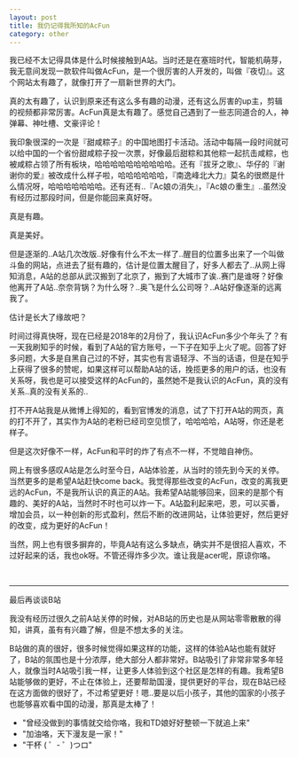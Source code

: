 ```yaml
---
layout: post
title: 我仍记得我所知的AcFun
category: other
---
```


我已经不太记得具体是什么时候接触到A站。当时还是在塞班时代，智能机萌芽，我无意间发现一款软件叫做AcFun，是一个很厉害的人开发的，叫做『夜切』。这个网站太有趣了，就像打开了一扇新世界的大门。

真的太有趣了，认识到原来还有这么多有趣的动漫，还有这么厉害的up主，剪辑的视频都非常厉害。AcFun真是太有趣了。感觉自己遇到了一些志同道合的人，神弹幕、神吐槽、文豪评论！

我印象很深的一次是『甜咸粽子』的中国地图打卡活动。活动中每隔一段时间就可以给中国的一个省份甜咸粽子投一次票，好像最后甜粽和其他粽一起抗击咸粽，也被咸粽占领了所有板块，哈哈哈哈哈哈哈哈哈哈。还有『拔牙之歌』、华仔的『谢谢你的爱』被改成什么样子啦，哈哈哈哈哈哈，『南逸峰北大力』莫名的很燃是什么情况呀，哈哈哈哈哈哈哈。还有还有..『Ac娘の消失』，『Ac娘の重生』..虽然没有经历过那段时间，但是你能回来真好呀。

真是有趣。

真是美好。

但是逐渐的..A站几次改版..好像有什么不太一样了..醒目的位置多出来了一个叫做斗鱼的网站，点进去了挺有趣的，估计是位置太醒目了，好多人都去了..从网上得知消息，A站的总部从武汉搬到了北京了，搬到了大城市了诶..赛门是谁呀？好像他离开了A站..奈奈背锅？为什么呀？..奥飞是什么公司呀？..A站好像逐渐的远离我了。

估计是长大了缘故吧？

时间过得真快呀，现在已经是2018年的2月份了，我认识AcFun多少个年头了？有一天我刷知乎的时候，看到了A站的官方账号，一下子在知乎上火了呢。回答了好多问题，大多是自黑自己过的不好，其实也有言语轻浮、不当的话语，但是在知乎上获得了很多的赞呢，如果这样可以帮助A站的话，挽揽更多的用户的话，也没有关系呀，我也是可以接受这样的AcFun的，虽然她不是我认识的AcFun，真的没有关系..真的没有关系的..

打不开A站我是从微博上得知的，看到官博发的消息，试了下打开A站的网页，真的打不开了，其实作为A站的老粉已经司空见惯了，哈哈哈哈，A站呀，你还是老样子。

但是这次好像不一样，AcFun和平时的炸了有点不一样，不觉暗自神伤。

网上有很多感叹A站是怎么时至今日，A站体验差，从当时的领先到今天的关停。当然更多的是希望A站赶快come back。我觉得那些改变的AcFun，改变的离我更远的AcFun，不是我所认识的真正的A站。我希望A站能够回来，回来的是那个有趣的、美好的A站，当然时不时也可以炸一下。A站盈利起来吧，恩，可以买番，增加会员，以一种创新的形式盈利，然后不断的改进网站，让体验更好，然后更好的改变，成为更好的AcFun！

当然，网上也有很多摒弃的，毕竟A站有这么多缺点，确实并不是很招人喜欢，不过好起来的话，我也ok呀。不管还得炸多少次。谁让我是acer呢，原谅你咯。

<br>

----

最后再谈谈B站

我没有经历过很久之前A站关停的时候，对AB站的历史也是从网站零零散散的得知，讲真，虽有有兴趣了解，但是不想太多的关注。

B站做的真的很好，很多时候觉得如果这样的功能，这样的体验A站也能有就好了，B站的氛围也是十分浓厚，绝大部分人都非常好。B站吸引了非常非常多年轻人，就像当时A站吸引我一样，让更多人体验到这个社区是怎样的有趣。我希望B站能够做的更好，不止在体验上，还要帮助国漫，提供更好的平台，现在B站已经在这方面做的很好了，不过希望更好！嗯..要是以后小孩子，其他的国家的小孩子也能够喜欢看中国的动漫，那真是太棒了！

- "曾经没做到的事情就交给你咯，我和TD娘好好整顿一下就追上来"
- "加油咯，天下漫友是一家！"
- "干杯 ( ゜- ゜)つロ"

<br>
